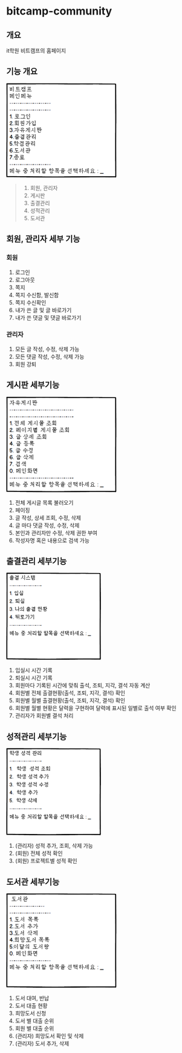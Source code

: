 # bitcamp-community

개요
---------------------
it학원 비트캠프의 홈페이지

기능 개요
---------------------
![mainpageimage](bitcamp%20mainpage.png)

>1. 회원, 관리자
>2. 게시판
>3. 출결관리
>4. 성적관리
>5. 도서관

회원, 관리자 세부 기능
---------------------
### 회원
1. 로그인
2. 로그아웃
3. 쪽지
4. 쪽지 수신함, 발신함
5. 쪽지 수신확인
6. 내가 쓴 글 및 글 바로가기
7. 내가 쓴 댓글 및 댓글 바로가기

### 관리자
1. 모든 글 작성, 수정, 삭제 가능
2. 모든 댓글 작성, 수정, 삭제 가능
3. 회원 강퇴


게시판 세부기능
---------------------
![boardmainimage](자유게시판%20메인화면.png)

1. 전체 게시글 목록 불러오기
2. 페이징
3. 글 작성, 상세 조회, 수정, 삭제
4. 글 마다 댓글 작성, 수정, 삭제
5. 본인과 관리자만 수정, 삭제 권한 부여
6. 작성자명 혹은 내용으로 검색 가능

출결관리 세부기능
---------------------
![attendancemainimage](출결%20메인.png)
      
1. 입실시 시간 기록
2. 퇴실시 시간 기록
3. 회원마다 기록된 시간에 맞춰 출석, 조퇴, 지각, 결석 자동 계산
4. 회원별 전체 출결현황(출석, 조퇴, 지각, 결석) 확인
5. 회원별 월별 출결현황(출석, 조퇴, 지각, 결석) 확인
5. 회원별 월별 현황은 달력을 구현하여 달력에 표시된 일별로 출석 여부 확인
6. 관리자가 회원별 결석 처리

성적관리 세부기능
---------------------
![recordmainimage](recordmain.png)

1. (관리자) 성적 추가, 조회, 삭제 가능
2. (회원) 전체 성적 확인
3. (회원) 프로젝트별 성적 확인

도서관 세부기능
---------------------
![librarymainimage](librarymain.png)

1. 도서 대여, 반납
2. 도서 대출 현황
3. 희망도서 신청
4. 도서 별 대출 순위
5. 회원 별 대출 순위
6. (관리자) 희망도서 확인 및 삭제
7. (관리자) 도서 추가, 삭제
